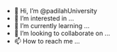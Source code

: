 - 👋 Hi, I’m @padilahUniversity
- 👀 I’m interested in ...
- 🌱 I’m currently learning ...
- 💞️ I’m looking to collaborate on ...
- 📫 How to reach me ...

<!---
padilahUniversity/padilahUniversity is a ✨ special ✨ repository because its `README.md` (this file) appears on your GitHub profile.
You can click the Preview link to take a look at your changes.
--->
